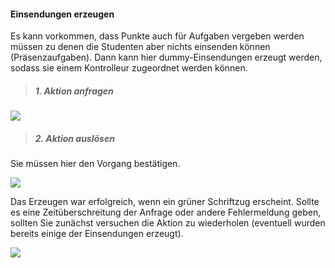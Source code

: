 #### Einsendungen erzeugen ####
Es kann vorkommen, dass Punkte auch für Aufgaben vergeben werden müssen zu denen die Studenten aber nichts einsenden können (Präsenzaufgaben). Dann kann hier dummy-Einsendungen erzeugt werden, sodass sie einem Kontrolleur zugeordnet werden können.

> ##### 1. Aktion anfragen #####

![](makeA.png)

> ##### 2. Aktion auslösen #####

Sie müssen hier den Vorgang bestätigen.

![](makeB.png)

Das Erzeugen war erfolgreich, wenn ein grüner Schriftzug erscheint. Sollte es eine Zeitüberschreitung der Anfrage oder andere Fehlermeldung geben, sollten Sie zunächst versuchen die Aktion zu wiederholen (eventuell wurden bereits einige der Einsendungen erzeugt).

![](makeC.png)
